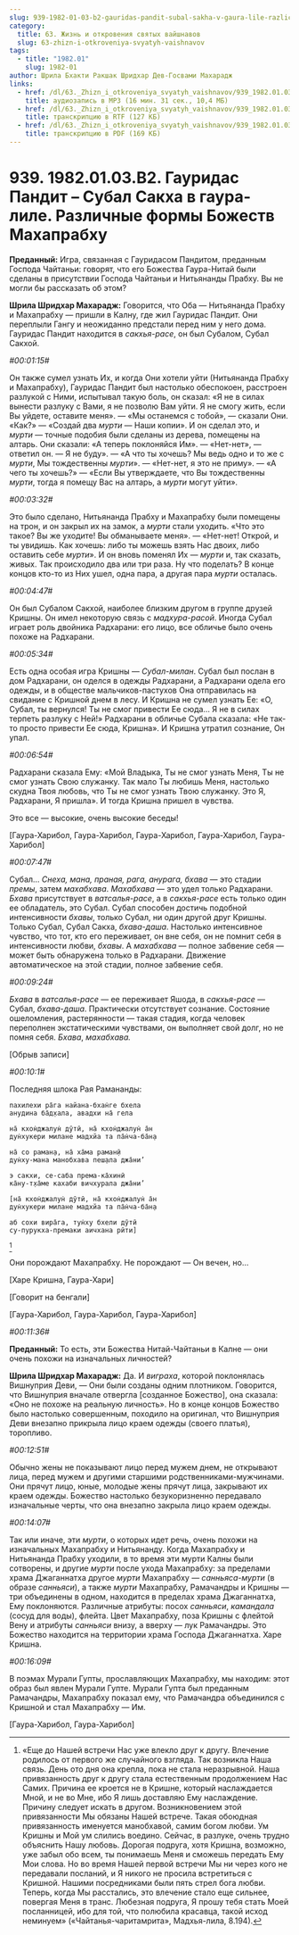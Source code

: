 ```yaml
---
slug: 939-1982-01-03-b2-gauridas-pandit-subal-sakha-v-gaura-lile-razlichnye-formy-bozhestv-mahaprabhu
category:
  title: 63. Жизнь и откровения святых вайшнавов
  slug: 63-zhizn-i-otkroveniya-svyatyh-vaishnavov
tags:
  - title: "1982.01"
    slug: 1982-01
author: Шрила Бхакти Ракшак Шридхар Дев-Госвами Махарадж
links:
  - href: /dl/63._Zhizn_i_otkroveniya_svyatyh_vaishnavov/939_1982.01.03.B2_SridharMj_Gauridas_Pandit__Subal_Sakha_v_gaura-lile_Razlichnye_formy_Bozhestv_Mahaprabhu.mp3
    title: аудиозапись в MP3 (16 мин. 31 сек., 10,4 МБ)
  - href: /dl/63._Zhizn_i_otkroveniya_svyatyh_vaishnavov/939_1982.01.03.B2_SridharMj_Gauridas_Pandit__Subal_Sakha_v_gaura-lile_Razlichnye_formy_Bozhestv_Mahaprabhu.rtf
    title: транскрипцию в RTF (127 КБ)
  - href: /dl/63._Zhizn_i_otkroveniya_svyatyh_vaishnavov/939_1982.01.03.B2_SridharMj_Gauridas_Pandit__Subal_Sakha_v_gaura-lile_Razlichnye_formy_Bozhestv_Mahaprabhu.pdf
    title: транскрипцию в PDF (169 КБ)
---
```


# 939. 1982.01.03.B2. Гауридас Пандит – Субал Сакха в гаура-лиле. Различные формы  Божеств Махапрабху

**Преданный:** Игра, связанная с Гауридасом Пандитом, преданным Господа Чайтаньи: говорят, что его Божества Гаура-Нитай были сделаны в присутствии Господа Чайтаньи и Нитьянанды Прабху. Вы не могли бы рассказать об этом?

**Шрила Шридхар Махарадж:** Говорится, что Оба — Нитьянанда Прабху и Махапрабху — пришли в Калну, где жил Гауридас Пандит. Они переплыли Гангу и неожиданно предстали перед ним у него дома. Гауридас Пандит находится в *сакхья-расе*, он был Субалом, Субал Сакхой.

*#00:01:15#*

Он также сумел узнать Их, и когда Они хотели уйти (Нитьянанда Прабху и Махапрабху), Гауридас Пандит был настолько обеспокоен, расстроен разлукой с Ними, испытывал такую боль, он сказал: «Я не в силах вынести разлуку с Вами, я не позволю Вам уйти. Я не смогу жить, если Вы уйдете, оставите меня». — «Мы останемся с тобой», — сказали Они. «Как?» — «Создай два *мурти* — Наши копии». И он сделал это, и *мурти* — точные подобия были сделаны из дерева, помещены на алтарь. Они сказали: «А теперь поклоняйся Им». — «Нет-нет», — ответил он. — Я не буду». — «А что ты хочешь? Мы ведь одно и то же с *мурти*, Мы тождественны *мурти*». — «Нет-нет, я это не приму». — «А чего ты хочешь?» — «Если Вы утверждаете, что Вы тождественны *мурти*, тогда я помещу Вас на алтарь, а *мурти* могут уйти».

*#00:03:32#*

Это было сделано, Нитьянанда Прабху и Махапрабху были помещены на трон, и он закрыл их на замок, а *мурти* стали уходить. «Что это такое? Вы же уходите! Вы обманываете меня». — «Нет-нет! Открой, и ты увидишь. Как хочешь: либо ты можешь взять Нас двоих, либо оставить себе *мурти*». И он вновь поменял Их — *мурти* и, так сказать, живых. Так происходило два или три раза. Ну что поделать? В конце концов кто-то из Них ушел, одна пара, а другая пара *мурти* осталась.

*#00:04:47#*

Он был Субалом Сакхой, наиболее близким другом в группе друзей Кришны. Он имел некоторую связь с *мадхура-расой*. Иногда Субал играет роль двойника Радхарани: его лицо, все обличье было очень похоже на Радхарани.

*#00:05:34#*

Есть одна особая игра Кришны — *Субал-милан*. Субал был послан в дом Радхарани, он оделся в одежды Радхарани, а Радхарани одела его одежды, и в обществе мальчиков-пастухов Она отправилась на свидание с Кришной днем в лесу. И Кришна не сумел узнать Ее: «О, Субал, ты вернулся! Ты не смог привести Ее сюда… Я не в силах терпеть разлуку с Ней!» Радхарани в обличье Субала сказала: «Не так-то просто привести Ее сюда, Кришна». И Кришна утратил сознание, Он упал.

*#00:06:54#*

Радхарани сказала Ему: «Мой Владыка, Ты не смог узнать Меня, Ты не смог узнать Свою служанку. Так мало Ты любишь Меня, настолько скудна Твоя любовь, что Ты не смог узнать Твою служанку. Это Я, Радхарани, Я пришла». И тогда Кришна пришел в чувства.

Это все — высокие, очень высокие беседы!

[Гаура-Харибол, Гаура-Харибол, Гаура-Харибол, Гаура-Харибол, Гаура-Харибол]

*#00:07:47#*

Субал… *Снеха, мана, праная, рага, анурага, бхава* — это стадии *премы*, затем *махабхава*. *Махабхава* — это удел только Радхарани. *Бхава* присутствует в *ватсалья-расе*, а в *сакхья-расе* есть только один ее обладатель, это Субал. Субал способен достичь подобной интенсивности *бхавы*, только Субал, ни один другой друг Кришны. Только Субал, Субал Сакха, *бхава-даша*. Настолько интенсивное чувство, что тот, кто его переживает, он вне себя, он не помнит себя в интенсивности любви, *бхавы*. А *махабхава* — полное забвение себя — может быть обнаружена только в Радхарани. Движение автоматическое на этой стадии, полное забвение себя.

*#00:09:24#*

*Бхава* в *ватсалья-расе* — ее переживает Яшода, в *сакхья-расе* — Субал, *бхава-даша*. Практически отсутствует сознание. Состояние ошеломления, растерянности — такая стадия, когда человек переполнен экстатическими чувствами, он выполняет свой долг, но не помня себя. *Бхава*, *махабхава.*

[Обрыв записи]

*#00:10:1#*

Последняя шлока Рая Рамананды:

    пахилехи ра̄га найана-бхан̇ге бхела
    анудина ба̄д̣хала, авадхи на̄ гела

    на̄ кхон̇джалун̇ дӯтӣ, на̄ кхон̇джалун̇ а̄н
    дун̇хукери милане мадхйа та па̄н̇ча-ба̄н̣а

    на̄ со раман̣а, на̄ ха̄ма раман̣ӣ
    дун̇ху-мана манобхава пеш̣ала джа̄ни’

    э сакхи, се-саба према-ка̄хинӣ
    ка̄ну-т̣ха̄ме кахаби вичхурала джа̄ни’

    [на̄ кхон̇джалун̇ дӯтӣ, на̄ кхон̇джалун̇ а̄н
    дун̇хукери милане мадхйа та па̄н̇ча-ба̄н̣а

    аб сохи вира̄га, тун̇ху бхели дӯтӣ
    су-пурукха-премаки аичхана рӣти]
[^_ftn1]

Они порождают Махапрабху. Не порождают — Он вечен, но…

[Харе Кришна, Гаура-Хари]

[Говорит на бенгали]

[Гаура-Харибол, Гаура-Харибол, Гаура-Харибол]

*#00:11:36#*

**Преданный:** То есть, эти Божества Нитай-Чайтаньи в Калне — они очень похожи на изначальных личностей?

**Шрила Шридхар Махарадж:** Да. И *виграха*, которой поклонялась Вишнуприя Деви, — Они были созданы одним плотником. Говорится, что Вишнуприя вначале отвергла [созданное Божество], она сказала: «Оно не похоже на реальную личность». Но в конце концов Божество было настолько совершенным, походило на оригинал, что Вишнуприя Деви внезапно прикрыла лицо краем одежды (своего платья), торопливо.

*#00:12:51#*

Обычно жены не показывают лицо перед мужем днем, не открывают лица, перед мужем и другими старшими родственниками-мужчинами. Они прячут лицо, юные, молодые жены прячут лица, закрывают их краем одежды. Божество настолько безукоризненно передавало изначальные черты, что она внезапно закрыла лицо краем одежды.

*#00:14:07#*

Так или иначе, эти *мурти*, о которых идет речь, очень похожи на изначальных Махапрабху и Нитьянанду. Когда Махапрабху и Нитьянанда Прабху уходили, в то время эти мурти Калны были сотворены, и другие *мурти* после ухода Махапрабху: за пределами храма Джаганнатха другое *мурти* Махапрабху — *санньяса-мурти* (в образе *санньяси*), а также *мурти* Махапрабху, Рамачандры и Кришны — три объединены в одном, находится в пределах храма Джаганнатха, Ему поклоняются. Различные атрибуты: посох *санньяси*, *камандала* (сосуд для воды), флейта. Цвет Махапрабху, поза Кришны с флейтой Вену и атрибуты *санньяси* внизу, а вверху — лук Рамачандры. Это Божество находится на территории храма Господа Джаганнатха. Харе Кришна.

*#00:16:09#*

В поэмах Мурали Гупты, прославляющих Махапрабху, мы находим: этот образ был явлен Мурали Гупте. Мурали Гупта был преданным Рамачандры, Махапрабху показал ему, что Рамачандра объединился с Кришной и стал Махапрабху — Им.

[Гаура-Харибол, Гаура-Харибол]



[^_ftn1]: «Еще до Нашей встречи Нас уже влекло друг к другу. Влечение родилось от первого же случайного взгляда. Так возникла Наша связь. День ото дня она крепла, пока не стала неразрывной. Наша привязанность друг к другу стала естественным продолжением Нас Самих. Причина ее кроется не в Кришне, который наслаждается Мной, и не во Мне, ибо Я лишь доставляю Ему наслаждение. Причину следует искать в другом. Возникновением этой привязанности Мы обязаны Нашей встрече. Такая обоюдная привязанность именуется манобхавой, самим богом любви. Ум Кришны и Мой ум слились воедино. Сейчас, в разлуке, очень трудно объяснить Нашу любовь. Дорогая подруга, хотя Кришна, возможно, уже забыл обо всем, ты понимаешь Меня и сможешь передать Ему Мои слова. Но во время Нашей первой встречи Мы ни через кого не передавали посланий, и Я никого не просила встретиться с Кришной. Нашими посредниками были пять стрел бога любви. Теперь, когда Мы расстались, это влечение стало еще сильнее, повергая Меня в транс. Любезная подруга, Я прошу тебя стать Моей посланницей, ибо для той, что полюбила красавца, такой исход неминуем» («Чайтанья-чаритамрита», Мадхья-лила, 8.194).

